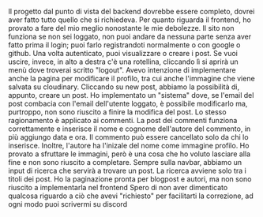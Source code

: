 Il progetto dal punto di vista del backend dovrebbe essere completo, dovrei aver fatto tutto quello che si richiedeva. Per quanto riguarda il frontend, ho provato a fare del mio meglio nonostante le mie debolezze. Il sito non funziona se non sei loggato, non puoi andare da nessuna parte senza aver fatto prima il login; puoi farlo registrandoti normalmente o con google o github. Una volta autenticato, puoi visualizzare o creare i post. Se vuoi uscire, invece, in alto a destra c'è una rotellina, cliccando lì si aprirà un menù dove troverai scritto "logout". Avevo intenzione di implementare anche la pagina per modificare il profilo, tra cui anche l'immagine che viene salvata su cloudinary. Cliccando su new post, abbiamo la possibilità di, appunto, creare un post. Ho implementato un "sistema" dove, se l'email del post combacia con l'email dell'utente loggato, è possibile modificarlo ma, purtroppo, non sono riuscito a finire la modifica del post. Lo stesso ragionamento è applicato ai commenti. La post dei commenti funziona correttamente e inserisce il nome e cognome dell'autore del commento, in più aggiungo data e ora. Il commento può essere cancellato solo da chi lo inserisce. Inoltre, l'autore ha l'inizale del nome come immagine profilo. Ho provato a sfruttare le immagini, però è una cosa che ho voluto lasciare alla fine e non sono riuscito a completare.
Sempre sulla navbar, abbiamo un input di ricerca che servirà a trovare un post. La ricerca avviene solo tra i titoli dei post.
Ho la paginazione pronta per blogpost e autori, ma non sono riuscito a implementarla nel frontend
Spero di non aver dimenticato qualcosa riguardo a ciò che avevi "richiesto" per facilitarti la correzione, ad ogni modo puoi scrivermi su discord
